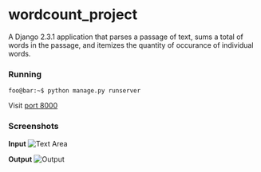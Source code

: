# wordcount_project

A Django 2.3.1 application that parses a passage of text, sums a total of words in the passage,
and itemizes the quantity of occurance of individual words.

### Running

```console
foo@bar:~$ python manage.py runserver
```
Visit [port 8000](http://127.0.0.1:8000/)

### Screenshots

**Input**
![Text Area](/images/wordcount1.png?raw=true)

**Output**
![Output](/images/wordcount2.png?raw=true)
